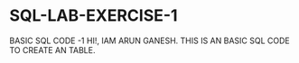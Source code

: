 # SQL-LAB-EXERCISE-1
BASIC SQL CODE -1
HI!, IAM ARUN GANESH.
THIS IS  AN BASIC SQL CODE TO CREATE AN TABLE.
